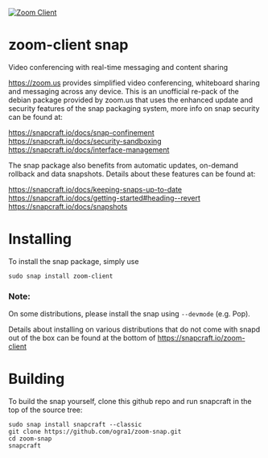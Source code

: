 [![Zoom Client](https://snapcraft.io/zoom-client/badge.svg)](https://snapcraft.io/zoom-client)

# zoom-client snap

Video conferencing with real-time messaging and content sharing

https://zoom.us provides simplified video conferencing, whiteboard sharing
and messaging across any device. This is an unofficial re-pack of the debian
package provided by zoom.us that uses the enhanced update and security
features of the snap packaging system, more info on snap security can be 
found at:

https://snapcraft.io/docs/snap-confinement  
https://snapcraft.io/docs/security-sandboxing  
https://snapcraft.io/docs/interface-management  

The snap package also benefits from automatic updates, on-demand rollback and 
data snapshots. Details about these features can be found at:

https://snapcraft.io/docs/keeping-snaps-up-to-date  
https://snapcraft.io/docs/getting-started#heading--revert  
https://snapcraft.io/docs/snapshots  <br />

# Installing

To install the snap package, simply use
```
sudo snap install zoom-client
```
### Note:
On some distributions, please install the snap using `--devmode` (e.g. Pop). 

Details about installing on various distributions that do not come with snapd out of the box can be found at the bottom of https://snapcraft.io/zoom-client

# Building

To build the snap yourself, clone this github repo and run snapcraft in the top of the source tree:

```
sudo snap install snapcraft --classic
git clone https://github.com/ogra1/zoom-snap.git
cd zoom-snap
snapcraft
```
